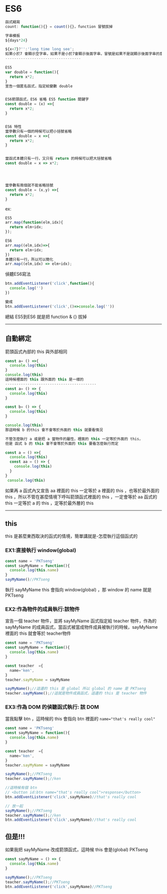 # ES6


```javascript
函式縮寫
count: function(){} = count(){}，function 冒號拔掉

字串模板
${days*24}

${x<7}?'':'long time long see';
如果小於7 會顯示空字串，如果不是小於7會顯示後面字串，冒號是如果不是就顯示後面字串的意思
----------------------------------

ES5
var double = function(){
  return x*2;
}
宣告一個匿名函式，指定給變數 double


ES6箭頭函式，ES6 省略 ES5 function 關鍵字
const double = (x) =>{
  return x*2;
}


ES6 特性
當參數只有一個的時候可以把小括號省略
const double = x =>{
  return x*2;
}


當函式本體只有一行，又只有 return 的時候可以把大括號省略
const double = x => x*2;




當參數有兩個就不能省略括號
const double = (x,y) =>{
  return x*2;
}


```

ex:
```javascript
ES5
arr.map(function(elm,idx){
  return elm+idx;
});

ES6
arr.map((elm,idx)=>{
  return elm+idx;
})
本體只有一行，所以可以簡化
arr.map((elm,idx) => elm+idx);

```

偵聽ES6寫法
```javascript
btn.addEventListener('click',function(){
  console.log('')
})

變成
btn.addEventListener('click',()=>console.log(''))
```
總結 ES5到ES6 就是把 function & {} 拔掉

---
## 自動綁定
箭頭函式內部的 this 與外部相同
```javascript
const a= () =>{
  console.log(this)
}
console.log(this)
這時候裡面的 this 跟外面的 this 是一樣的
-----------------------------------------
const a= () => {
  console.log(this)
}

const b= () => {
  console.log(this)
}

console.log(this)
那這時候 b 的this 會不會等於外面的 this 就要看情況

不管怎麼執行 a 或是把 a 當物件的屬性，裡面的 this 一定等於外面的 this，
但是 函式 b 的 this 會不會等於外面的 this 要看怎麼執行而定

```


```javascript
const a = () =>{
  console.log(this)
  const aa = () => {
    console.log(this)
  }
}
 console.log(this)
```
如果再 a 函式內又宣告 aa 裡面的 this 一定等於 a 裡面的 this ，也等於最外面的 this ，所以不管在甚麼情境下呼叫箭頭函式裡面的 this ，一定會等於 aa 函式的 this 一定等於 a 的 this ，定等於最外層的 this

---
## this
this 是甚麼東西取決的函式的情境，簡單講就是-怎麼執行這個函式的
### EX1:直接執行 window(global)
```javascript
const name = 'PKTseng'
const sayMyName = function(){
  console.log(this.name)
}
sayMyName()//PKTseng
```
執行 sayMyName this 會指向 window(global) ，那 window 的 name 就是 PKTseng

### EX2:作為物件的成員執行:該物件
宣告一個 teacher 物件，並將 sayMyName 函式指定給 teacher 物件，作為的 sayMyName  的成員函式，當函式被當成物件成員被執行的時候，sayMyName 裡面的 this 就會等於 teacher物件
```javascript
const name = 'PKTseng'
const sayMyName = function(){
  console.log(this.name)
}

const teacher  ={
  name='ken',
}
teacher.sayMyName = sayMyName 

sayMyName();//這邊的 this 是 global 所以 global 的 name 是 PKTseng
teacher.sayMyName();//這就是物件成員函式，這邊的 this 是 teacher 物件
```

### EX3:作為 DOM 的偵聽函式執行: 該 DOM
當我點擊 btn ，這時候的 this 會指向 btn 裡面的 `name="that's really cool"`
```javascript
const name = 'PKTseng'
const sayMyName = function(){
  console.log(this.name)
}

const teacher  ={
  name='ken',
}
teacher.sayMyName = sayMyName 

sayMyName();//PKTseng
teacher.sayMyName();//ken

//這時候有個 btn 
// <button id:btn name="that's really cool">response</button>
btn.addEventListener('click',sayMyName)//that's really cool

// 放一起
sayMyName();//PKTseng
teacher.sayMyName();//ken
btn.addEventListener('click',sayMyName)//that's really cool
```
## 但是!!!
如果我把 sayMyName 改成箭頭函式，這時候 this 會是(global) PKTseng
```javascript
const sayMyName = () => {
  console.log(this.name)
}

sayMyName();//PKTseng
teacher.sayMyName();//PKTseng
btn.addEventListener('click',sayMyName)//PKTseng
```















